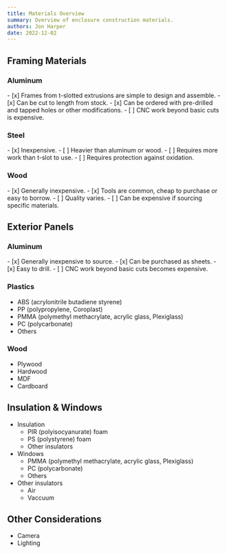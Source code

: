 ```yaml
---
title: Materials Overview
summary: Overview of enclosure construction materials.
authors: Jon Harper
date: 2022-12-02
---
```


## Framing Materials

### Aluminum

<div class="jh-proconlist" markdown>
- [x] Frames from t-slotted extrusions are simple to design and assemble.
- [x] Can be cut to length from stock.
- [x] Can be ordered with pre-drilled and tapped holes or other modifications.
- [ ] CNC work beyond basic cuts is expensive.
</div>

<!-- ### Plastics -->

### Steel

<div class="jh-proconlist" markdown>
- [x] Inexpensive.
- [ ] Heavier than aluminum or wood.
- [ ] Requires more work than t-slot to use.
- [ ] Requires protection against oxidation.
</div>

### Wood

<div class="jh-proconlist" markdown>
- [x] Generally inexpensive.
- [x] Tools are common, cheap to purchase or easy to borrow.
- [ ] Quality varies.
- [ ] Can be expensive if sourcing specific materials.
</div>

## Exterior Panels

### Aluminum

<div class="jh-proconlist" markdown>
- [x] Generally inexpensive to source.
- [x] Can be purchased as sheets.
- [x] Easy to drill.
- [ ] CNC work beyond basic cuts becomes expensive.
</div>

### Plastics

- ABS (acrylonitrile butadiene styrene)
- PP (polypropylene, Coroplast)
- PMMA (polymethyl methacrylate, acrylic glass, Plexiglass)
- PC (polycarbonate)
- Others

### Wood

- Plywood
- Hardwood
- MDF
- Cardboard
##  Insulation & Windows

- Insulation
    - PIR (polyisocyanurate) foam
    - PS (polystyrene) foam
    - Other insulators
- Windows
    - PMMA (polymethyl methacrylate, acrylic glass, Plexiglass)
    - PC (polycarbonate)
    - Others
- Other insulators
    - Air
    - Vaccuum

## Other Considerations

- Camera
- Lighting